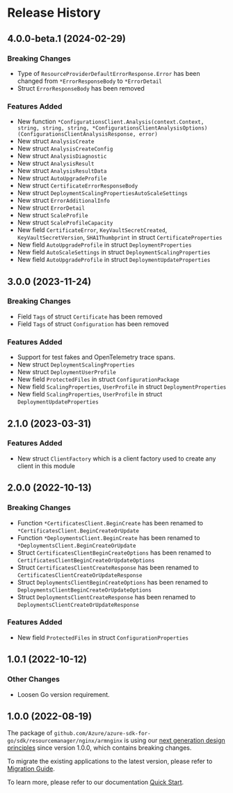 # Release History

## 4.0.0-beta.1 (2024-02-29)
### Breaking Changes

- Type of `ResourceProviderDefaultErrorResponse.Error` has been changed from `*ErrorResponseBody` to `*ErrorDetail`
- Struct `ErrorResponseBody` has been removed

### Features Added

- New function `*ConfigurationsClient.Analysis(context.Context, string, string, string, *ConfigurationsClientAnalysisOptions) (ConfigurationsClientAnalysisResponse, error)`
- New struct `AnalysisCreate`
- New struct `AnalysisCreateConfig`
- New struct `AnalysisDiagnostic`
- New struct `AnalysisResult`
- New struct `AnalysisResultData`
- New struct `AutoUpgradeProfile`
- New struct `CertificateErrorResponseBody`
- New struct `DeploymentScalingPropertiesAutoScaleSettings`
- New struct `ErrorAdditionalInfo`
- New struct `ErrorDetail`
- New struct `ScaleProfile`
- New struct `ScaleProfileCapacity`
- New field `CertificateError`, `KeyVaultSecretCreated`, `KeyVaultSecretVersion`, `SHA1Thumbprint` in struct `CertificateProperties`
- New field `AutoUpgradeProfile` in struct `DeploymentProperties`
- New field `AutoScaleSettings` in struct `DeploymentScalingProperties`
- New field `AutoUpgradeProfile` in struct `DeploymentUpdateProperties`


## 3.0.0 (2023-11-24)
### Breaking Changes

- Field `Tags` of struct `Certificate` has been removed
- Field `Tags` of struct `Configuration` has been removed

### Features Added

- Support for test fakes and OpenTelemetry trace spans.
- New struct `DeploymentScalingProperties`
- New struct `DeploymentUserProfile`
- New field `ProtectedFiles` in struct `ConfigurationPackage`
- New field `ScalingProperties`, `UserProfile` in struct `DeploymentProperties`
- New field `ScalingProperties`, `UserProfile` in struct `DeploymentUpdateProperties`


## 2.1.0 (2023-03-31)
### Features Added

- New struct `ClientFactory` which is a client factory used to create any client in this module


## 2.0.0 (2022-10-13)
### Breaking Changes

- Function `*CertificatesClient.BeginCreate` has been renamed to `*CertificatesClient.BeginCreateOrUpdate`
- Function `*DeploymentsClient.BeginCreate` has been renamed to `*DeploymentsClient.BeginCreateOrUpdate`
- Struct `CertificatesClientBeginCreateOptions` has been renamed to `CertificatesClientBeginCreateOrUpdateOptions`
- Struct `CertificatesClientCreateResponse` has been renamed to `CertificatesClientCreateOrUpdateResponse`
- Struct `DeploymentsClientBeginCreateOptions` has been renamed to `DeploymentsClientBeginCreateOrUpdateOptions`
- Struct `DeploymentsClientCreateResponse` has been renamed to `DeploymentsClientCreateOrUpdateResponse`

### Features Added

- New field `ProtectedFiles` in struct `ConfigurationProperties`


## 1.0.1 (2022-10-12)
### Other Changes
- Loosen Go version requirement.

## 1.0.0 (2022-08-19)

The package of `github.com/Azure/azure-sdk-for-go/sdk/resourcemanager/nginx/armnginx` is using our [next generation design principles](https://azure.github.io/azure-sdk/general_introduction.html) since version 1.0.0, which contains breaking changes.

To migrate the existing applications to the latest version, please refer to [Migration Guide](https://aka.ms/azsdk/go/mgmt/migration).

To learn more, please refer to our documentation [Quick Start](https://aka.ms/azsdk/go/mgmt).
